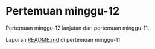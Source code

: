 # Pertemuan minggu-12

Pertemuan minggu-12 lanjutan dari pertemuan minggu-11. 

Laporan [README.md](https://github.com/arifplankton/tcclanjut/tree/master/minggu-11) di pertemuan minggu-11


